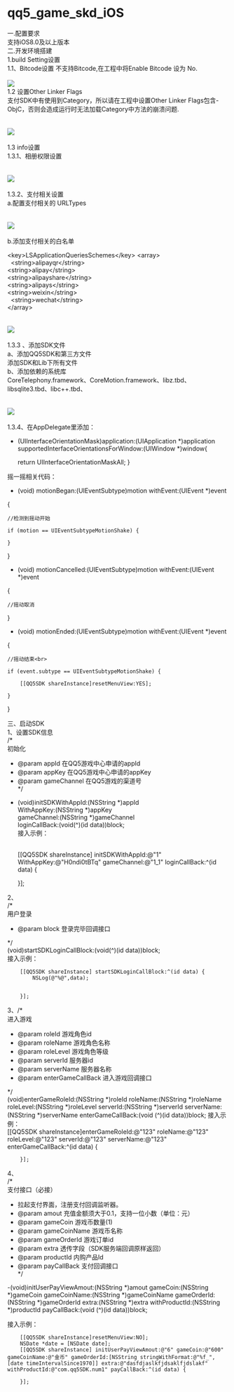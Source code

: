 # qq5_game_skd_iOS
一.配置要求<br>
支持iOS8.0及以上版本<br>
二.开发环境搭建<br>
1.build Setting设置<br>
1.1、Bitcode设置 不支持Bitcode,在工程中将Enable Bitcode 设为 No.<br>
<br>
![](https://github.com/qq5/qq5_game_skd_iOS/blob/master/images/Bitcode.png)
<br>
1.2 设置Other Linker Flags<br>
支付SDK中有使用到Category，所以请在工程中设置Other Linker Flags包含-ObjC，否则会造成运行时无法加载Category中方法的崩溃问题.<br>
<br>
<br>
![](https://github.com/qq5/qq5_game_skd_iOS/blob/master/images/Flags.png)
<br>
<br>
1.3 info设置<br>
1.3.1、相册权限设置<br>
<br>
<br>
![](https://github.com/qq5/qq5_game_skd_iOS/blob/master/images/相册权限.png)
<br>
<br>
1.3.2、支付相关设置<br>
a.配置支付相关的 URLTypes<br>
<br>
<br>
![](https://github.com/qq5/qq5_game_skd_iOS/blob/master/images/pay.png)
<br>
<br>
b.添加支付相关的白名单<br>

\<key\>LSApplicationQueriesSchemes\<\/key\>
\<array\><br>
    \<string\>alipayqr\<\/string\><br>
    \<string\>alipay\<\/string\><br>
    \<string\>alipayshare\<\/string\><br>
    \<string\>alipays\<\/string\><br>
    \<string\>weixin\<\/string\><br>
    \<string\>wechat\<\/string\><br>
\<\/array\><br>
<br>
<br>
![](https://github.com/qq5/qq5_game_skd_iOS/blob/master/images/白名单.png)
<br>
<br>
1.3.3 、添加SDK文件<br>
a、添加QQ5SDK和第三方文件<br>
添加SDK和Lib下所有文件<br>
b、添加依赖的系统库<br>
CoreTelephony.framework、CoreMotion.framework、libz.tbd、libsqlite3.tbd、libc++.tbd、<br>
<br>
<br>
![](https://github.com/qq5/qq5_game_skd_iOS/blob/master/images/framework.png)
<br>
<br>
1.3.4、在AppDelegate里添加：<br>
- (UIInterfaceOrientationMask)application:(UIApplication *)application supportedInterfaceOrientationsForWindow:(UIWindow *)window{<br>
    
    return UIInterfaceOrientationMaskAll;
}<br>



摇一摇相关代码：<br>
- (void) motionBegan:(UIEventSubtype)motion withEvent:(UIEvent *)event<br>

{<br>
    
    //检测到摇动开始
    
    if (motion == UIEventSubtypeMotionShake) {
        
    }
    
}<br>

- (void) motionCancelled:(UIEventSubtype)motion withEvent:(UIEvent *)event<br>

{<br>
    
    //摇动取消
    
}<br>

- (void) motionEnded:(UIEventSubtype)motion withEvent:(UIEvent *)event<br>

{<br>
    
    //摇动结束<br>
    
    if (event.subtype == UIEventSubtypeMotionShake) {
        
        [[QQ5SDK shareInstance]resetMenuView:YES];
        
    }
    
}<br>

三、启动SDK<br>
1、设置SDK信息<br>
/*<br>
 初始化<br>
 * @param appId 在QQ5游戏中心申请的appId<br>
 * @param appKey 在QQ5游戏中心申请的appKey<br>
 * @param gameChannel 在QQ5游戏的渠道号<br>
 */<br>

- (void)initSDKWithAppId:(NSString *)appId<br>
              WithAppKey:(NSString *)appKey<br>
             gameChannel:(NSString *)gameChannel<br>
           loginCallBack:(void(^)(id data))block;<br>
接入示例：<br><br>

    [[QQ5SDK shareInstance] initSDKWithAppId:@"1" WithAppKey:@"H0ndi0tBTq" gameChannel:@"1_1" loginCallBack:^(id data) {
        

    }];

2、<br>
/*<br>
 用户登录<br>
 * @param block 登录完毕回调接口<br>
 
 */<br>
(void)startSDKLoginCallBlock:(void(^)(id data))block;<br>
接入示例：<br>

        [[QQ5SDK shareInstance] startSDKLoginCallBlock:^(id data) {
            NSLog(@"%@",data);


        }];

3、/*<br>
 进入游戏<br>
 * @param roleId 游戏角色id<br>
 * @param roleName 游戏角色名称<br>
 * @param roleLevel 游戏角色等级<br>
 * @param serverId 服务器id<br>
 * @param serverName 服务器名称<br>
 * @param enterGameCallBack 进入游戏回调接口<br>
 
 */<br>
(void)enterGameRoleId:(NSString *)roleId roleName:(NSString *)roleName roleLevel:(NSString *)roleLevel serverId:(NSString *)serverId serverName:(NSString *)serverName enterGameCallBack:(void (^)(id data))block;
接入示例：<br>
        [[QQ5SDK shareInstance]enterGameRoleId:@"123" roleName:@"123" roleLevel:@"123" serverId:@"123" serverName:@"123" enterGameCallBack:^(id data) {


        }];

4、<br>
/*<br>
 支付接口（必接）<br>
 * 拉起支付界面，注册支付回调监听器。<br>
 * @param amout 充值金额须大于0.1，支持一位小数（单位：元）<br>
 * @param gameCoin 游戏币数量(1)<br>
 * @param gameCoinName 游戏币名称<br>
 * @param gameOrderId 游戏订单id<br>
 * @param extra 透传字段（SDK服务端回调原样返回）<br>
 * @param productId 内购产品Id<br>
 * @param payCallBack 支付回调接口<br>
 */<br>


-(void)initUserPayViewAmout:(NSString *)amout gameCoin:(NSString *)gameCoin gameCoinName:(NSString *)gameCoinName gameOrderId:(NSString *)gameOrderId extra:(NSString *)extra withProductId:(NSString *)productId payCallBack:(void (^)(id data))block;

接入示例：<br>

        [[QQ5SDK shareInstance]resetMenuView:NO];
        NSDate *date = [NSDate date];
        [[QQ5SDK shareInstance] initUserPayViewAmout:@"6" gameCoin:@"600" gameCoinName:@"金币" gameOrderId:[NSString stringWithFormat:@"%f_",[date timeIntervalSince1970]] extra:@"dasfdjaslkfjdsaklfjdslakf" withProductId:@"com.qq5SDK.num1" payCallBack:^(id data) {

        }];
